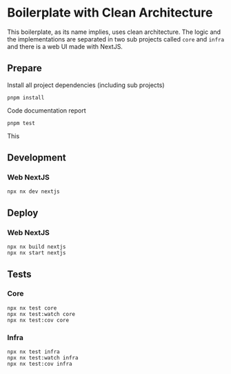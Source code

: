 ﻿# Boilerplate with Clean Architecture

This boilerplate, as its name implies, uses clean architecture. The logic and the implementations are separated in two sub projects called `core` and `infra` and there is a web UI made with NextJS.



## Prepare

Install all project dependencies (including sub projects) 

```shell
pnpm install
```



Code documentation report

```shell
pnpm test
```

This 

## Development

### Web NextJS

```shell
npx nx dev nextjs
```



## Deploy

### Web NextJS

```shell
npx nx build nextjs
npx nx start nextjs
```



## Tests

### Core

```shell
npx nx test core
npx nx test:watch core
npx nx test:cov core
```

### Infra

```shell
npx nx test infra
npx nx test:watch infra
npx nx test:cov infra
```